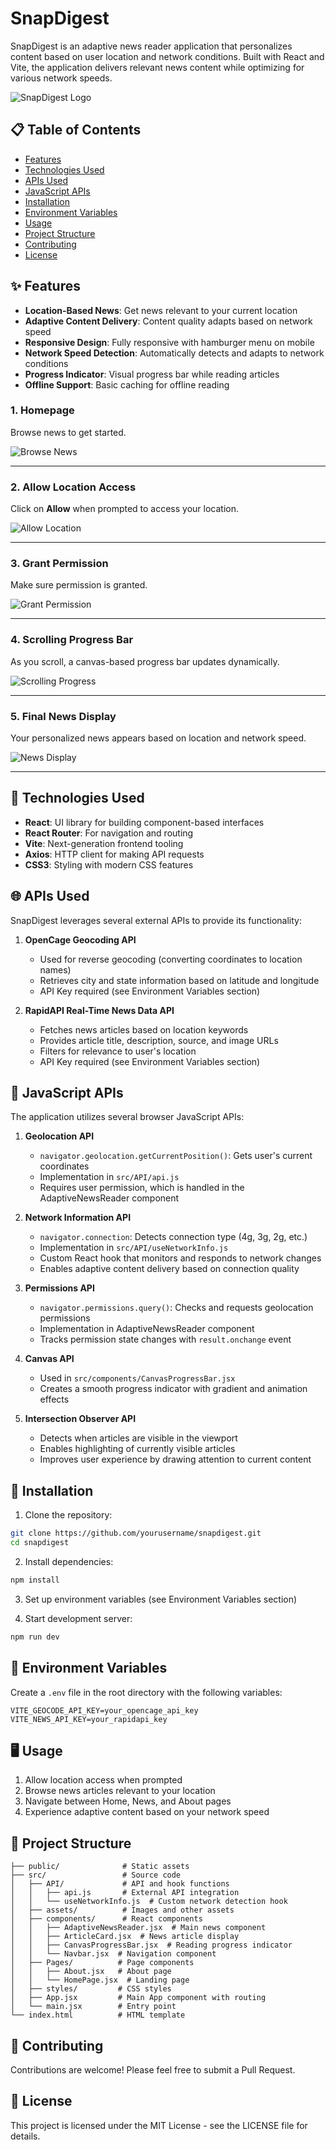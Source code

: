 # SnapDigest

SnapDigest is an adaptive news reader application that personalizes content based on user location and network conditions. Built with React and Vite, the application delivers relevant news content while optimizing for various network speeds.

![SnapDigest Logo](public/snapdigest-logo.png)

## 📋 Table of Contents

- [Features](#features)
- [Technologies Used](#technologies-used)
- [APIs Used](#apis-used)
- [JavaScript APIs](#javascript-apis)
- [Installation](#installation)
- [Environment Variables](#environment-variables)
- [Usage](#usage)
- [Project Structure](#project-structure)
- [Contributing](#contributing)
- [License](#license)

## ✨ Features

- **Location-Based News**: Get news relevant to your current location
- **Adaptive Content Delivery**: Content quality adapts based on network speed
- **Responsive Design**: Fully responsive with hamburger menu on mobile
- **Network Speed Detection**: Automatically detects and adapts to network conditions
- **Progress Indicator**: Visual progress bar while reading articles
- **Offline Support**: Basic caching for offline reading



### 1. Homepage

Browse news to get started.

![Browse News](src/assets/image.png)

---

### 2. Allow Location Access

Click on **Allow** when prompted to access your location.

![Allow Location](src/assets/image2.png)

---

### 3. Grant Permission

Make sure permission is granted.

![Grant Permission](src/assets/imagex.png)

---

### 4. Scrolling Progress Bar

As you scroll, a canvas-based progress bar updates dynamically.

![Scrolling Progress](src/assets/image3.png)

---

### 5. Final News Display

Your personalized news appears based on location and network speed.

![News Display](src/assets/image4.png)

---


## 🔧 Technologies Used

- **React**: UI library for building component-based interfaces
- **React Router**: For navigation and routing
- **Vite**: Next-generation frontend tooling
- **Axios**: HTTP client for making API requests
- **CSS3**: Styling with modern CSS features

## 🌐 APIs Used

SnapDigest leverages several external APIs to provide its functionality:

1. **OpenCage Geocoding API**
   - Used for reverse geocoding (converting coordinates to location names)
   - Retrieves city and state information based on latitude and longitude
   - API Key required (see Environment Variables section)

2. **RapidAPI Real-Time News Data API**
   - Fetches news articles based on location keywords
   - Provides article title, description, source, and image URLs
   - Filters for relevance to user's location
   - API Key required (see Environment Variables section)

## 🧠 JavaScript APIs

The application utilizes several browser JavaScript APIs:

1. **Geolocation API**
   - `navigator.geolocation.getCurrentPosition()`: Gets user's current coordinates
   - Implementation in `src/API/api.js`
   - Requires user permission, which is handled in the AdaptiveNewsReader component

2. **Network Information API**
   - `navigator.connection`: Detects connection type (4g, 3g, 2g, etc.)
   - Implementation in `src/API/useNetworkInfo.js`
   - Custom React hook that monitors and responds to network changes
   - Enables adaptive content delivery based on connection quality

3. **Permissions API**
   - `navigator.permissions.query()`: Checks and requests geolocation permissions
   - Implementation in AdaptiveNewsReader component
   - Tracks permission state changes with `result.onchange` event

4. **Canvas API**
   - Used in `src/components/CanvasProgressBar.jsx`
   - Creates a smooth progress indicator with gradient and animation effects

5. **Intersection Observer API**
   - Detects when articles are visible in the viewport
   - Enables highlighting of currently visible articles
   - Improves user experience by drawing attention to current content

## 🚀 Installation

1. Clone the repository:
```bash
git clone https://github.com/yourusername/snapdigest.git
cd snapdigest
```

2. Install dependencies:
```bash
npm install
```

3. Set up environment variables (see Environment Variables section)

4. Start development server:
```bash
npm run dev
```

## 🔑 Environment Variables

Create a `.env` file in the root directory with the following variables:

```
VITE_GEOCODE_API_KEY=your_opencage_api_key
VITE_NEWS_API_KEY=your_rapidapi_key
```

## 🖥️ Usage

1. Allow location access when prompted
2. Browse news articles relevant to your location
3. Navigate between Home, News, and About pages
4. Experience adaptive content based on your network speed

## 📁 Project Structure

```
├── public/              # Static assets
├── src/                 # Source code
│   ├── API/             # API and hook functions
│   │   ├── api.js       # External API integration
│   │   └── useNetworkInfo.js  # Custom network detection hook
│   ├── assets/          # Images and other assets
│   ├── components/      # React components
│   │   ├── AdaptiveNewsReader.jsx  # Main news component
│   │   ├── ArticleCard.jsx  # News article display
│   │   ├── CanvasProgressBar.jsx  # Reading progress indicator
│   │   └── Navbar.jsx  # Navigation component
│   ├── Pages/          # Page components
│   │   ├── About.jsx   # About page
│   │   └── HomePage.jsx  # Landing page
│   ├── styles/         # CSS styles
│   ├── App.jsx         # Main App component with routing
│   └── main.jsx        # Entry point
└── index.html          # HTML template
```

## 👥 Contributing

Contributions are welcome! Please feel free to submit a Pull Request.

## 📄 License

This project is licensed under the MIT License - see the LICENSE file for details.
